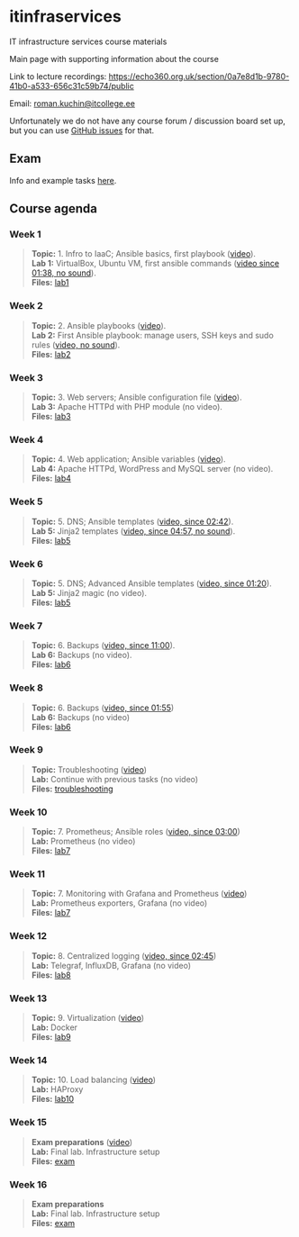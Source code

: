 # itinfraservices
IT infrastructure services course materials

Main page with supporting information about the course

Link to lecture recordings: https://echo360.org.uk/section/0a7e8d1b-9780-41b0-a533-656c31c59b74/public

Email: roman.kuchin@itcollege.ee

Unfortunately we do not have any course forum / discussion board set up, but you can use [GitHub issues](https://github.com/romankuchin/itinfraservices/issues) for that.

## Exam

Info and example tasks [here](./exam).

## Course agenda
### Week 1
>**Topic:** 1. Infro to IaaC; Ansible basics, first playbook
([video](https://echo360.org.uk/lesson/G_13a7f8b9-3244-47df-baab-81ab226be62c_e2b66640-1026-46c8-b739-aaefd4dcfe10_2019-09-04T18:10:00.000_2019-09-04T19:45:00.000/classroom#sortDirection=desc)).  
>**Lab 1:** VirtualBox, Ubuntu VM, first ansible commands
([video since 01:38, no sound](https://echo360.org.uk/lesson/G_0511e05b-e831-4dbb-9ee5-e1895b28a063_e2b66640-1026-46c8-b739-aaefd4dcfe10_2019-09-04T19:40:00.000_2019-09-04T21:15:00.000/classroom#sortDirection=desc)).  
>**Files:** [lab1](./lab1)

### Week 2
>**Topic:** 2. Ansible playbooks
([video](https://echo360.org.uk/lesson/G_13a7f8b9-3244-47df-baab-81ab226be62c_e2b66640-1026-46c8-b739-aaefd4dcfe10_2019-09-11T18:10:00.000_2019-09-11T19:45:00.000/classroom#sortDirection=desc)).  
>**Lab 2:** First Ansible playbook: manage users, SSH keys and sudo rules
([video, no sound](https://echo360.org.uk/lesson/G_0511e05b-e831-4dbb-9ee5-e1895b28a063_e2b66640-1026-46c8-b739-aaefd4dcfe10_2019-09-11T19:40:00.000_2019-09-11T21:15:00.000/classroom#sortDirection=desc)).  
>**Files:** [lab2](./lab2)

### Week 3
>**Topic:** 3. Web servers; Ansible configuration file
([video](https://echo360.org.uk/lesson/G_13a7f8b9-3244-47df-baab-81ab226be62c_e2b66640-1026-46c8-b739-aaefd4dcfe10_2019-09-18T18:10:00.000_2019-09-18T19:45:00.000/classroom#sortDirection=desc)).  
>**Lab 3:** Apache HTTPd with PHP module
(no video).  
>**Files:** [lab3](./lab3)

### Week 4
>**Topic:** 4. Web application; Ansible variables
([video](https://echo360.org.uk/lesson/G_13a7f8b9-3244-47df-baab-81ab226be62c_e2b66640-1026-46c8-b739-aaefd4dcfe10_2019-09-25T18:10:00.000_2019-09-25T19:45:00.000/classroom#sortDirection=desc)).  
>**Lab 4:** Apache HTTPd, WordPress and MySQL server
(no video).  
>**Files:** [lab4](./lab4)

### Week 5
>**Topic:** 5. DNS; Ansible templates
([video, since 02:42](https://echo360.org.uk/lesson/G_13a7f8b9-3244-47df-baab-81ab226be62c_e2b66640-1026-46c8-b739-aaefd4dcfe10_2019-10-02T18:10:00.000_2019-10-02T19:45:00.000/classroom#sortDirection=desc)).  
>**Lab 5:** Jinja2 templates
([video, since 04:57, no sound](https://echo360.org.uk/lesson/G_0511e05b-e831-4dbb-9ee5-e1895b28a063_e2b66640-1026-46c8-b739-aaefd4dcfe10_2019-10-02T19:40:00.000_2019-10-02T21:15:00.000/classroom#sortDirection=desc)).  
>**Files:** [lab5](./lab5)

### Week 6
>**Topic:** 5. DNS; Advanced Ansible templates
([video, since 01:20](https://echo360.org.uk/lesson/G_13a7f8b9-3244-47df-baab-81ab226be62c_e2b66640-1026-46c8-b739-aaefd4dcfe10_2019-10-09T18:10:00.000_2019-10-09T19:45:00.000/classroom#sortDirection=desc)).  
>**Lab 5:** Jinja2 magic
(no video).  
>**Files:** [lab5](./lab5)

### Week 7
>**Topic:** 6. Backups
([video, since 11:00](https://echo360.org.uk/lesson/G_13a7f8b9-3244-47df-baab-81ab226be62c_e2b66640-1026-46c8-b739-aaefd4dcfe10_2019-10-16T18:10:00.000_2019-10-16T19:45:00.000/classroom#sortDirection=desc)).  
>**Lab 6:** Backups
(no video).  
>**Files:** [lab6](./lab6)

### Week 8
>**Topic:** 6. Backups
([video, since 01:55](https://echo360.org.uk/lesson/G_13a7f8b9-3244-47df-baab-81ab226be62c_e2b66640-1026-46c8-b739-aaefd4dcfe10_2019-10-23T18:10:00.000_2019-10-23T19:45:00.000/classroom#sortDirection=desc))  
>**Lab 6:** Backups
(no video)  
>**Files:** [lab6](./lab6)

### Week 9
>**Topic:** Troubleshooting
([video](https://echo360.org.uk/lesson/G_13a7f8b9-3244-47df-baab-81ab226be62c_e2b66640-1026-46c8-b739-aaefd4dcfe10_2019-10-30T18:10:00.000_2019-10-30T19:45:00.000/classroom#sortDirection=desc))  
>**Lab:** Continue with previous tasks
(no video)  
>**Files:** [troubleshooting](./troubleshooting)

### Week 10
>**Topic:** 7. Prometheus; Ansible roles
([video, since 03:00](https://echo360.org.uk/lesson/G_13a7f8b9-3244-47df-baab-81ab226be62c_e2b66640-1026-46c8-b739-aaefd4dcfe10_2019-11-06T18:10:00.000_2019-11-06T19:45:00.000/classroom#sortDirection=desc))  
>**Lab:** Prometheus
(no video)  
>**Files:** [lab7](./lab7)

### Week 11
>**Topic:** 7. Monitoring with Grafana and Prometheus
([video](https://echo360.org.uk/lesson/G_13a7f8b9-3244-47df-baab-81ab226be62c_e2b66640-1026-46c8-b739-aaefd4dcfe10_2019-11-13T18:10:00.000_2019-11-13T19:45:00.000/classroom#sortDirection=desc))  
>**Lab:** Prometheus exporters, Grafana
(no video)  
>**Files:** [lab7](./lab7)

### Week 12
>**Topic:** 8. Centralized logging
([video, since 02:45](https://echo360.org.uk/lesson/G_13a7f8b9-3244-47df-baab-81ab226be62c_e2b66640-1026-46c8-b739-aaefd4dcfe10_2019-11-20T18:10:00.000_2019-11-20T19:45:00.000/classroom#sortDirection=desc))  
>**Lab:** Telegraf, InfluxDB, Grafana
(no video)  
>**Files:** [lab8](./lab8)

### Week 13
>**Topic:** 9. Virtualization
([video](https://echo360.org.uk/lesson/G_13a7f8b9-3244-47df-baab-81ab226be62c_e2b66640-1026-46c8-b739-aaefd4dcfe10_2019-11-27T18:10:00.000_2019-11-27T19:45:00.000/classroom#sortDirection=desc))  
>**Lab:** Docker  
>**Files:** [lab9](./lab9)

### Week 14
>**Topic:** 10. Load balancing
([video](https://echo360.org.uk/lesson/G_13a7f8b9-3244-47df-baab-81ab226be62c_e2b66640-1026-46c8-b739-aaefd4dcfe10_2019-12-04T18:10:00.000_2019-12-04T19:45:00.000/classroom#sortDirection=desc))  
>**Lab:** HAProxy  
>**Files:** [lab10](./lab10)

### Week 15
>**Exam preparations**
([video](https://echo360.org.uk/lesson/G_13a7f8b9-3244-47df-baab-81ab226be62c_e2b66640-1026-46c8-b739-aaefd4dcfe10_2019-12-11T18:10:00.000_2019-12-11T19:45:00.000/classroom#sortDirection=desc))  
>**Lab:** Final lab. Infrastructure setup  
>**Files:** [exam](./exam)

### Week 16
>**Exam preparations**  
>**Lab:** Final lab. Infrastructure setup  
>**Files:** [exam](./exam)
